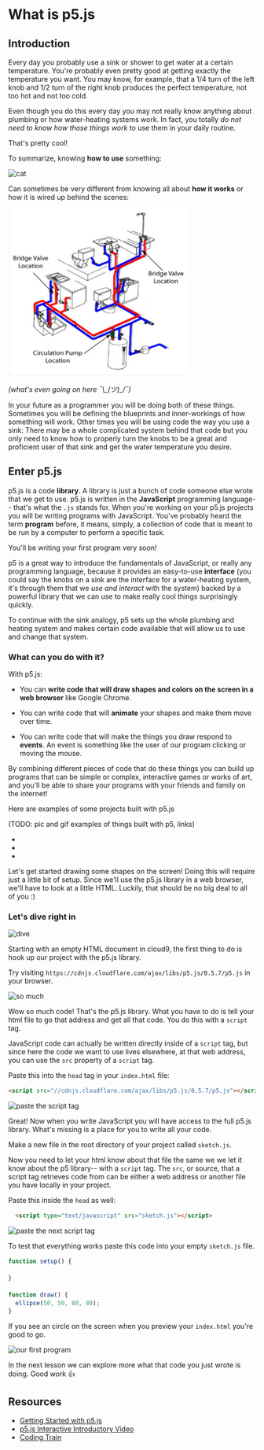 # What is p5.js

## Introduction

Every day you probably use a sink or shower to get water at a certain temperature.
You're probably even pretty good at getting exactly the temperature you want. You may know,
for example, that a 1/4 turn of the left knob and 1/2 turn of the right knob produces the perfect
temperature, not too hot and not too cold.

Even though you do this every day you may not really know anything about plumbing or
how water-heating systems work. In fact, you totally *do not need to know how those things work*
to use them in your daily routine.

That's pretty cool!

To summarize, knowing **how to use** something:

![cat](https://media.giphy.com/media/Kxn4mW5joHAqs/giphy.gif)

Can sometimes be very different from knowing all about **how it works** or
how it is wired up behind the scenes:

![blueprint](/resources/sink.png)

*(what's even going on here ¯\\\_(ツ)_/¯)*

In your future as a programmer you will be doing both of these things. Sometimes
you will be defining the blueprints and inner-workings of how something will work.
Other times you will be using code the way you use a sink: There may be a whole
complicated system behind that code but you only need to know how to properly
turn the knobs to be a great and proficient user of that sink and get the water
temperature you desire.

## Enter p5.js

p5.js is a code **library**. A library is just a bunch of code someone else
wrote that we get to use. p5.js is written in the **JavaScript** programming language-- that's what
the `.js` stands for. When you're working on your p5.js projects you will be writing
programs with JavaScript. You've probably heard the term **program** before,
it means, simply, a collection of code that is meant to be run by a computer to perform
a specific task.

You'll be writing your first program very soon!


p5 is a great way to introduce the fundamentals of JavaScript, or
really any programming language, because it provides an easy-to-use **interface**
(you could say the knobs on a sink are the interface for a water-heating system, it's through them
that we *use and interact* with the system) backed by a powerful library that we can
use to make really cool things surprisingly quickly.

To continue with the sink analogy,
p5 sets up the whole plumbing and heating system and makes certain code available that will
allow us to use and change that system.

### What can you do with it?

With p5.js:

- You can **write code that will draw shapes and colors on the screen in a web browser**
like Google Chrome.

- You can write code that will **animate** your shapes and make them move over time.

- You can write code that will make the things you draw respond to **events**. An event is something
like the user of our program clicking or moving the mouse.

By combining different pieces of code that do these things you can build up programs that can be simple or complex, interactive
games or works of art, and you'll be able to share your programs with your friends and family
on the internet!


Here are examples of some projects built with p5.js

(TODO: pic and gif examples of things built with p5, links)

-

-

-

Let's get started drawing some shapes on the screen! Doing this will require just
a little bit of setup. Since we'll use the p5.js library in a web browser, we'll have to
look at a little HTML. Luckily, that should be no big deal to all of you :)

### Let's dive right in
![dive](https://media.giphy.com/media/m1HVrsf3wn25q/giphy.gif)

Starting with an empty HTML document in cloud9, the first thing to do is
hook up our project with the p5.js library.

Try visiting `https://cdnjs.cloudflare.com/ajax/libs/p5.js/0.5.7/p5.js` in your browser.

![so much](http://g.recordit.co/oWEqwenO8b.gif)

Wow so much code! That's the p5.js library. What you have to do is tell your html file to
go that address and get all that code. You do this with a `script` tag.

JavaScript code can actually be written directly inside of a `script` tag, but since here
the code we want to use lives elsewhere, at that web address, you can use the `src` property of a `script` tag.

Paste this into the `head` tag in your `index.html` file:

```html
<script src="//cdnjs.cloudflare.com/ajax/libs/p5.js/0.5.7/p5.js"></script>
```

![paste the script tag](http://recordit.co/98KmEldioi.gif)

Great! Now when you write JavaScript you will have access to the full p5.js library. What's missing
is a place for you to write all your code.

Make a new file in the root directory of your project called `sketch.js`.

Now you need to let your html know about that file the same we we let it know about
the p5 library-- with a `script` tag. The `src`, or source, that a script tag
retrieves code from can be either a web address or another file you have locally in your project.

Paste this inside the `head` as well:

```html
  <script type="text/javascript" src="sketch.js"></script>
```
![paste the next script tag](http://g.recordit.co/MQVV1QiSE5.gif)

To test that everything works paste this code into your empty `sketch.js` file.

```javascript
function setup() {

}

function draw() {
  ellipse(50, 50, 80, 80);
}
```

If you see an circle on the screen when you preview your `index.html` you're good to go.

![our first program](http://g.recordit.co/v8dvz1uMD8.gif)

In the next lesson we can explore more what that code you just wrote is doing. Good work 👍

## Resources

- [Getting Started with p5.js](https://p5js.org/get-started/)
- [p5.js Interactive Introductory Video](http://hello.p5js.org/)
- [Coding Train](https://www.youtube.com/playlist?list=PLRqwX-V7Uu6Zy51Q-x9tMWIv9cueOFTFA)
